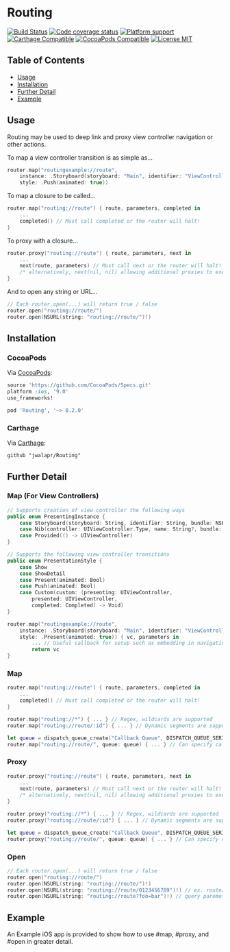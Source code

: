 # Routing

[![Build Status](https://travis-ci.org/jwalapr/Routing.svg?branch=master)](https://travis-ci.org/jwalapr/Routing)
[![Code coverage status](https://img.shields.io/codecov/c/github/jwalapr/Routing.svg?style=flat-square)](http://codecov.io/github/jwalapr/Routing)
[![Platform support](https://img.shields.io/badge/platform-ios%20%7C%20osx%20%7C%20tvos%20%7C%20watchos-lightgrey.svg?style=flat-square)](https://img.shields.io/badge/platform-ios%20%7C%20osx%20%7C%20tvos%20%7C%20watchos-lightgrey.svg?style=flat-square) 
[![Carthage Compatible](https://img.shields.io/badge/Carthage-compatible-4BC51D.svg?style=flat)](https://github.com/Carthage/Carthage)
[![CocoaPods Compatible](https://img.shields.io/cocoapods/v/Routing.svg)](https://cocoapods.org/pods/Routing)
[![License MIT](https://img.shields.io/badge/license-MIT-blue.svg?style=flat-square)](https://github.com/Routing/Routing/blob/master/LICENSE)

## Table of Contents

- [Usage](#usage)
- [Installation](#installation)
- [Further Detail](#further-detail)
- [Example](#example)

## Usage

Routing may be used to deep link and proxy view controller navigation or other actions.

To map a view controller transition is as simple as...

```swift
router.map("routingexample://route",
    instance: .Storyboard(storyboard: "Main", identifier: "ViewController", bundle: nil),
    style: .Push(animated: true))
```

To map a closure to be called...

```swift
router.map("routing://route") { route, parameters, completed in
	...
	completed() // Must call completed or the router will halt!
}
```

To proxy with a closure...

```swift
router.proxy("routing://route") { route, parameters, next in
	...
	next(route, parameters) // Must call next or the router will halt!
	/* alternatively, next(nil, nil) allowing additional proxies to execute */
}
```

And to open any string or URL...

```swift
// Each router.open(...) will return true / false
router.open("routing://route/") 
router.open(NSURL(string: "routing://route/")!) 
```

## Installation

### CocoaPods

Via [CocoaPods](https://cocoapods.org/pods/Routing):

```ruby
source 'https://github.com/CocoaPods/Specs.git'
platform :ios, '9.0'
use_frameworks!

pod 'Routing', '~> 0.2.0'
```

### Carthage

Via [Carthage](https://github.com/Carthage/Carthage):

```ogdl
github "jwalapr/Routing"
```

## Further Detail

### Map (For View Controllers)

```swift
// Supports creation of view controller the following ways
public enum PresentingInstance {
    case Storyboard(storyboard: String, identifier: String, bundle: NSBundle?)
    case Nib(controller: UIViewController.Type, name: String?, bundle: NSBundle?)
    case Provided(() -> UIViewController)
}

// Supports the following view controller transitions
public enum PresentationStyle {   
    case Show
    case ShowDetail
    case Present(animated: Bool)
    case Push(animated: Bool)
    case Custom(custom: (presenting: UIViewController,
        presented: UIViewController,
        completed: Completed) -> Void)
}

router.map("routingexample://route",
    instance: .Storyboard(storyboard: "Main", identifier: "ViewController", bundle: nil),
    style: .Present(animated: true)) { vc, parameters in
        ... // Useful callback for setup such as embedding in navigation controller
        return vc
}
```

### Map

```swift
router.map("routing://route") { route, parameters, completed in
	...
	completed() // Must call completed or the router will halt!
}

router.map("routing://*") { ... } // Regex, wildcards are supported
router.map("routing://route/:id") { ... } // Dynamic segments are supported

let queue = dispatch_queue_create("Callback Queue", DISPATCH_QUEUE_SERIAL)
router.map("routing://route/", queue: queue) { ... } // Can specify callback queue
```

### Proxy

```swift
router.proxy("routing://route") { route, parameters, next in
	...
	next(route, parameters) // Must call next or the router will halt!
	/* alternatively, next(nil, nil) allowing additional proxies to execute */
}

router.proxy("routing://*") { ... } // Regex, wildcards are supported
router.proxy("routing://route/:id") { ... } // Dynamic segments are supported

let queue = dispatch_queue_create("Callback Queue", DISPATCH_QUEUE_SERIAL)
router.proxy("routing://route/", queue: queue) { ... } // Can specify callback queue
```

### Open

```swift
// Each router.open(...) will return true / false
router.open("routing://route/") 
router.open(NSURL(string: "routing://route/")!) 
router.open(NSURL(string: "routing://route/0123456789")!) // ex. route/:id
router.open(NSURL(string: "routing://route?foo=bar")!) // query paremeters will be passed to mapped closure.
```

## Example

An Example iOS app is provided to show how to use #map, #proxy, and #open in greater detail.
